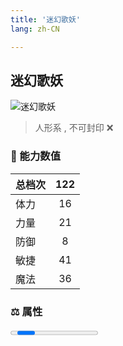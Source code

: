 ```yaml
---
title: '迷幻歌妖'
lang: zh-CN

---
```


<RouterBack />

## 迷幻歌妖

![迷幻歌妖](https://user-images.githubusercontent.com/78347270/115960046-388f2400-a54a-11eb-817c-5b4193e1e808.gif) 

> 人形系 , 不可封印 :x:


### 💪 能力数值

| 总档次       | 122            |
| :----------- |:-------------:|
| 体力      | 16   <Stars :number="1.5" />  |
| 力量      | 21   <Stars :number="2" />  |
| 防御      | 8   <Stars :number="1" />  | 
| 敏捷      | 41  <Stars :number="4" />  | 
| 魔法      | 36  <Stars :number="3.5" />   | 


### ⚖️ 属性


<Progress earth :number="1" />

<Progress water :number="9" />

<Progress fire :number="0" />

<Progress wind :number="0" />

### ✨ 技能栏 <Strong>8个</Strong>

- 攻击
- 防御

### 👶 1级出现点

- 无